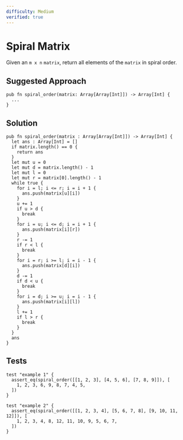 ```yaml
---
difficulty: Medium
verified: true
---
```


# Spiral Matrix

Given an `m x n` `matrix`, return all elements of the `matrix` in spiral order.

## Suggested Approach

```mbt nocheck
pub fn spiral_order(matrix: Array[Array[Int]]) -> Array[Int] {
  ...
}
```

## Solution

```mbt
pub fn spiral_order(matrix : Array[Array[Int]]) -> Array[Int] {
  let ans : Array[Int] = []
  if matrix.length() == 0 {
    return ans
  }
  let mut u = 0
  let mut d = matrix.length() - 1
  let mut l = 0
  let mut r = matrix[0].length() - 1
  while true {
    for i = l; i <= r; i = i + 1 {
      ans.push(matrix[u][i])
    }
    u += 1
    if u > d {
      break
    }
    for i = u; i <= d; i = i + 1 {
      ans.push(matrix[i][r])
    }
    r -= 1
    if r < l {
      break
    }
    for i = r; i >= l; i = i - 1 {
      ans.push(matrix[d][i])
    }
    d -= 1
    if d < u {
      break
    }
    for i = d; i >= u; i = i - 1 {
      ans.push(matrix[i][l])
    }
    l += 1
    if l > r {
      break
    }
  }
  ans
}
```

## Tests

```moonbit
test "example 1" {
  assert_eq(spiral_order([[1, 2, 3], [4, 5, 6], [7, 8, 9]]), [
    1, 2, 3, 6, 9, 8, 7, 4, 5,
  ])
}

test "example 2" {
  assert_eq(spiral_order([[1, 2, 3, 4], [5, 6, 7, 8], [9, 10, 11, 12]]), [
    1, 2, 3, 4, 8, 12, 11, 10, 9, 5, 6, 7,
  ])
}
```
